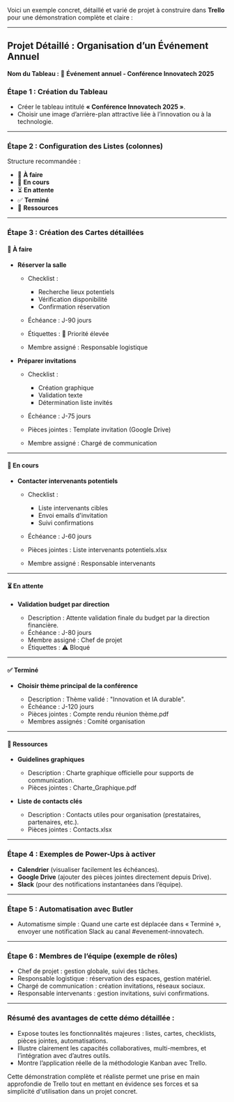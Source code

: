 Voici un exemple concret, détaillé et varié de projet à construire dans **Trello** pour une démonstration complète et claire :

---

## Projet Détaillé : **Organisation d’un Événement Annuel**

**Nom du Tableau :**
🎯 **Événement annuel - Conférence Innovatech 2025**

### Étape 1 : Création du Tableau

* Créer le tableau intitulé **« Conférence Innovatech 2025 »**.
* Choisir une image d’arrière-plan attractive liée à l’innovation ou à la technologie.

---

### Étape 2 : Configuration des Listes (colonnes)

Structure recommandée :

* 📌 **À faire**
* 🔄 **En cours**
* ⏳ **En attente**
* ✅ **Terminé**
* 📁 **Ressources**

---

### Étape 3 : Création des Cartes détaillées

#### 📌 À faire

* **Réserver la salle**

  * Checklist :

    * Recherche lieux potentiels
    * Vérification disponibilité
    * Confirmation réservation
  * Échéance : J-90 jours
  * Étiquettes : 📌 Priorité élevée
  * Membre assigné : Responsable logistique
* **Préparer invitations**

  * Checklist :

    * Création graphique
    * Validation texte
    * Détermination liste invités
  * Échéance : J-75 jours
  * Pièces jointes : Template invitation (Google Drive)
  * Membre assigné : Chargé de communication

---

#### 🔄 En cours

* **Contacter intervenants potentiels**

  * Checklist :

    * Liste intervenants cibles
    * Envoi emails d'invitation
    * Suivi confirmations
  * Échéance : J-60 jours
  * Pièces jointes : Liste intervenants potentiels.xlsx
  * Membre assigné : Responsable intervenants

---

#### ⏳ En attente

* **Validation budget par direction**

  * Description : Attente validation finale du budget par la direction financière.
  * Échéance : J-80 jours
  * Membre assigné : Chef de projet
  * Étiquettes : ⚠️ Bloqué

---

#### ✅ Terminé

* **Choisir thème principal de la conférence**

  * Description : Thème validé : "Innovation et IA durable".
  * Échéance : J-120 jours
  * Pièces jointes : Compte rendu réunion thème.pdf
  * Membres assignés : Comité organisation

---

#### 📁 Ressources

* **Guidelines graphiques**

  * Description : Charte graphique officielle pour supports de communication.
  * Pièces jointes : Charte\_Graphique.pdf

* **Liste de contacts clés**

  * Description : Contacts utiles pour organisation (prestataires, partenaires, etc.).
  * Pièces jointes : Contacts.xlsx

---

### Étape 4 : Exemples de Power-Ups à activer

* **Calendrier** (visualiser facilement les échéances).
* **Google Drive** (ajouter des pièces jointes directement depuis Drive).
* **Slack** (pour des notifications instantanées dans l’équipe).

---

### Étape 5 : Automatisation avec Butler

* Automatisme simple : Quand une carte est déplacée dans « Terminé », envoyer une notification Slack au canal #evenement-innovatech.

---

### Étape 6 : Membres de l’équipe (exemple de rôles)

* Chef de projet : gestion globale, suivi des tâches.
* Responsable logistique : réservation des espaces, gestion matériel.
* Chargé de communication : création invitations, réseaux sociaux.
* Responsable intervenants : gestion invitations, suivi confirmations.

---

### Résumé des avantages de cette démo détaillée :

* Expose toutes les fonctionnalités majeures : listes, cartes, checklists, pièces jointes, automatisations.
* Illustre clairement les capacités collaboratives, multi-membres, et l’intégration avec d’autres outils.
* Montre l’application réelle de la méthodologie Kanban avec Trello.

Cette démonstration complète et réaliste permet une prise en main approfondie de Trello tout en mettant en évidence ses forces et sa simplicité d'utilisation dans un projet concret.
